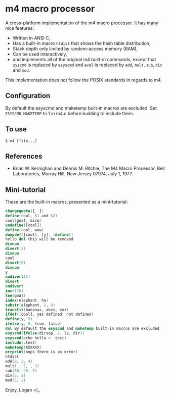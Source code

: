 <!--
Copyright (c) 2021 Logan Ryan McLintock

Permission to use, copy, modify, and distribute this software for any
purpose with or without fee is hereby granted, provided that the above
copyright notice and this permission notice appear in all copies.

THE SOFTWARE IS PROVIDED "AS IS" AND THE AUTHOR DISCLAIMS ALL WARRANTIES
WITH REGARD TO THIS SOFTWARE INCLUDING ALL IMPLIED WARRANTIES OF
MERCHANTABILITY AND FITNESS. IN NO EVENT SHALL THE AUTHOR BE LIABLE FOR
ANY SPECIAL, DIRECT, INDIRECT, OR CONSEQUENTIAL DAMAGES OR ANY DAMAGES
WHATSOEVER RESULTING FROM LOSS OF USE, DATA OR PROFITS, WHETHER IN AN
ACTION OF CONTRACT, NEGLIGENCE OR OTHER TORTIOUS ACTION, ARISING OUT OF
OR IN CONNECTION WITH THE USE OR PERFORMANCE OF THIS SOFTWARE.

-->
m4 macro processor
==================

A cross-platform implementation of the m4 macro processor.
It has many nice features:

* Written in ANSI C,
* Has a built-in macro `htdist` that shows the hash table distribution,
* Stack depth only limited by random-access memory (RAM),
* Can be used interactively,
* and implements all of the original m4 built-in commands, except that `syscmd` is
  replaced by `esyscmd` and `eval` is replaced by `add`, `mult`, `sub`, `div`
  and `mod`.

This implementation does not follow the POSIX standards in regards to m4.

Configuration
-------------

By default the esyscmd and maketemp built-in macros are excluded.
Set `ESYSCMD_MAKETEMP` to 1 in m4.c before building to include them.

To use
------
```
$ m4 [file...]
```

References
----------

* Brian W. Kernighan and Dennis M. Ritchie, The M4 Macro Processor,
  Bell Laboratories, Murray Hill, New Jersey 07974, July 1, 1977.


Mini-tutorial
-------------
These are the built-in macros, presented as a mini-tutorial:
```m4
changequote([, ])
define(cool, $1 and $2)
cool(goat, mice)
undefine([cool])
define(cool, wow)
dumpdef([cool], [y], [define])
hello dnl this will be removed
divnum
divert(2)
divnum
cool
divert(6)
divnum
y
undivert(2)
divert
undivert
incr(76)
len(goat)
index(elephant, ha)
substr(elephant, 2, 4)
translit(bananas, abcs, xyz)
ifdef([cool], yes defined, not defined)
define(y, 5)
ifelse(y, 5, true, false)
dnl By default the esyscmd and maketemp built-in macros are excluded
esyscmd(ifelse(dirsep, /, ls, dir))
esyscmd(echo hello > .test)
include(.test)
maketemp(XXXXXX)
errprint(oops there is an error)
htdist
add(8, 2, 4)
mult( , 5, , 3)
sub(80, 20, 5)
div(5, 2)
mod(5, 2)
```

Enjoy,
Logan =)_
